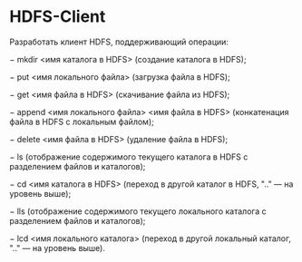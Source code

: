 # HDFS-Client

Разработать клиент HDFS, поддерживающий операции:

− mkdir <имя каталога в HDFS> (создание каталога в HDFS);

− put <имя локального файла> (загрузка файла в HDFS);

− get <имя файла в HDFS> (скачивание файла из HDFS);

− append <имя локального файла> <имя файла в HDFS> (конкатенация файла в HDFS с локальным файлом);

− delete <имя файла в HDFS> (удаление файла в HDFS);

− ls (отображение содержимого текущего каталога в HDFS с разделением файлов и каталогов);

− cd <имя каталога в HDFS> (переход в другой каталог в HDFS, ".." — на уровень выше);

− lls (отображение содержимого текущего локального каталога с разделением файлов и каталогов);

− lcd <имя локального каталога> (переход в другой локальный каталог, ".." — на уровень выше).
